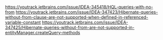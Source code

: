 https://youtrack.jetbrains.com/issue/IDEA-345418/HQL-queries-with-no-from
https://youtrack.jetbrains.com/issue/IDEA-347423/Hibernate-queries-without-from-clause-are-not-supported-when-defined-in-referenced-variable-constant
https://youtrack.jetbrains.com/issue/IDEA-347425/Hibernate-queries-without-from-are-not-supported-in-entityManager.createQuery-methods
   
 